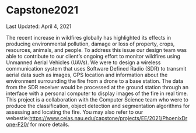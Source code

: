 # Capstone2021
Last Updated: April 4, 2021

The recent increase in wildfires globally has highlighted its effects in producing environmental pollution, damage or loss of property, crops, resources, animals, and people. To address this issue our design team was able to contribute to our client’s ongoing effort to monitor wildfires using Unmanned Aerial Vehicles (UAVs). We were to design a wireless communication system that uses Software Defined Radio (SDR) to transmit aerial data such as images, GPS location and information about the environment surrounding the fire from a drone to a base station. The data from the SDR receiver would be processed at the ground station through an interface with a personal computer to display images of the fire in real time. This project is a collaboration with the Computer Science team who were to produce the classification, object detection and segmentation algorithms for assessing and locating the fire. You may also refer to our webestie:https://www.ceias.nau.edu/capstone/projects/EE/2021/PhoenixDrone-F20/ for more details. 
 
